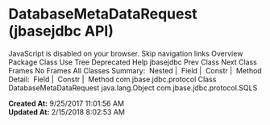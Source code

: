# DatabaseMetaDataRequest (jbasejdbc   API)

JavaScript is disabled on your browser. Skip navigation links Overview Package Class Use Tree Deprecated Help jbasejdbc Prev Class Next Class Frames No Frames All Classes Summary:  Nested |  Field |  Constr |  Method Detail:  Field |  Constr |  Method com.jbase.jdbc.protocol Class DatabaseMetaDataRequest java.lang.Object com.jbase.jdbc.protocol.SQLS  

**Created At:** 9/25/2017 11:01:56 AM  
**Updated At:** 2/15/2018 8:02:53 AM  

